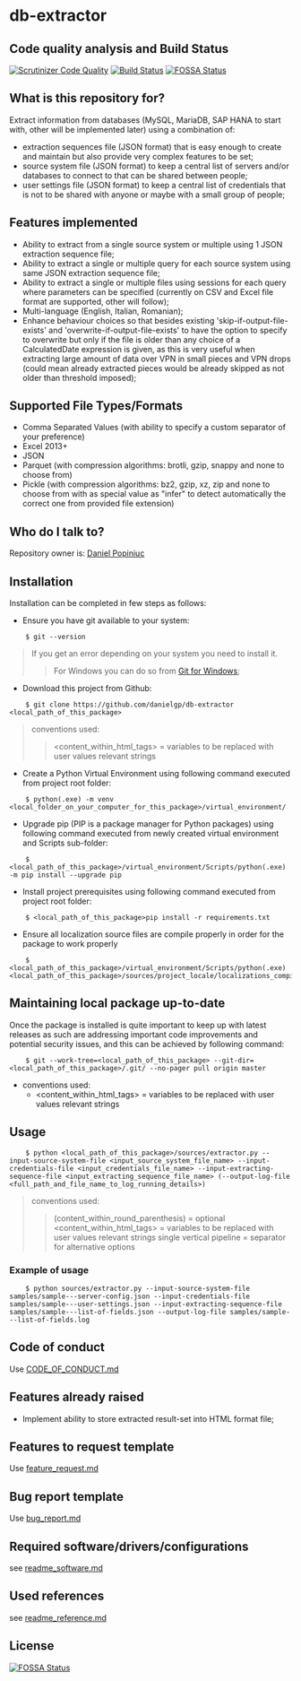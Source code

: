 # db-extractor

## Code quality analysis and Build Status
[![Scrutinizer Code Quality](https://scrutinizer-ci.com/g/danielgp/db-extractor/badges/quality-score.png?b=master)](https://scrutinizer-ci.com/g/danielgp/db-extractor/?branch=master)
[![Build Status](https://scrutinizer-ci.com/g/danielgp/db-extractor/badges/build.png?b=master)](https://scrutinizer-ci.com/g/danielgp/db-extractor/build-status/master)
[![FOSSA Status](https://app.fossa.com/api/projects/git%2Bgithub.com%2Fdanielgp%2Fdb-extractor.svg?type=shield)](https://app.fossa.com/projects/git%2Bgithub.com%2Fdanielgp%2Fdb-extractor?ref=badge_shield)

## What is this repository for?

Extract information from databases (MySQL, MariaDB, SAP HANA to start with, other will be implemented later) using a combination of:
* extraction sequences file (JSON format) that is easy enough to create and maintain but also provide very complex features to be set;
* source system file (JSON format) to keep a central list of servers and/or databases to connect to that can be shared between people;
* user settings file (JSON format) to keep a central list of credentials that is not to be shared with anyone or maybe with a small group of people; 

## Features implemented

* Ability to extract from a single source system or multiple using 1 JSON extraction sequence file;
* Ability to extract a single or multiple query for each source system using same JSON extraction sequence file;
* Ability to extract a single or multiple files using sessions for each query where parameters can be specified (currently on CSV and Excel file format are supported, other will follow);
* Multi-language (English, Italian, Romanian);
* Enhance behaviour choices so that besides existing 'skip-if-output-file-exists' and 'overwrite-if-output-file-exists' to have the option to specify to overwrite but only if the file is older than any choice of a CalculatedDate expression is given, as this is very useful when extracting large amount of data over VPN in small pieces and VPN drops (could mean already extracted pieces would be already skipped as not older than threshold imposed);

## Supported File Types/Formats

* Comma Separated Values (with ability to specify a custom separator of your preference)
* Excel 2013+
* JSON
* Parquet (with compression algorithms: brotli, gzip, snappy and none to choose from)
* Pickle (with compression algorithms: bz2, gzip, xz, zip and none to choose from with as special value as "infer" to detect automatically the correct one from provided file extension)

## Who do I talk to?

Repository owner is: [Daniel Popiniuc](mailto:danielpopiniuc@gmail.com)


## Installation

Installation can be completed in few steps as follows:
* Ensure you have git available to your system:
```
    $ git --version
```
> If you get an error depending on your system you need to install it.
>> For Windows you can do so from [Git for Windows](https://github.com/git-for-windows/git/releases/);
* Download this project from Github:
```
    $ git clone https://github.com/danielgp/db-extractor <local_path_of_this_package>
```
> conventions used:
>> <content_within_html_tags> = variables to be replaced with user values relevant strings
* Create a Python Virtual Environment using following command executed from project root folder:
```
    $ python(.exe) -m venv <local_folder_on_your_computer_for_this_package>/virtual_environment/
```
* Upgrade pip (PIP is a package manager for Python packages) using following command executed from newly created virtual environment and Scripts sub-folder:
```
    $ <local_path_of_this_package>/virtual_environment/Scripts/python(.exe) -m pip install --upgrade pip
```
* Install project prerequisites using following command executed from project root folder:
```
    $ <local_path_of_this_package>pip install -r requirements.txt
```
* Ensure all localization source files are compile properly in order for the package to work properly
```
    $ <local_path_of_this_package>/virtual_environment/Scripts/python(.exe) <local_path_of_this_package>/sources/project_locale/localizations_compile.py
```

## Maintaining local package up-to-date

Once the package is installed is quite important to keep up with latest releases as such are addressing important code improvements and potential security issues, and this can be achieved by following command:
```
    $ git --work-tree=<local_path_of_this_package> --git-dir=<local_path_of_this_package>/.git/ --no-pager pull origin master
```
- conventions used:
    - <content_within_html_tags> = variables to be replaced with user values relevant strings


## Usage

```
    $ python <local_path_of_this_package>/sources/extractor.py --input-source-system-file <input_source_system_file_name> --input-credentials-file <input_credentials_file_name> --input-extracting-sequence-file <input_extracting_sequence_file_name> (--output-log-file <full_path_and_file_name_to_log_running_details>)
```
> conventions used:
>> (content_within_round_parenthesis) = optional
>> <content_within_html_tags> = variables to be replaced with user values relevant strings
>> single vertical pipeline = separator for alternative options

### Example of usage
```
    $ python sources/extractor.py --input-source-system-file samples/sample---server-config.json --input-credentials-file samples/sample---user-settings.json --input-extracting-sequence-file samples/sample---list-of-fields.json --output-log-file samples/sample---list-of-fields.log
```

## Code of conduct

Use [CODE_OF_CONDUCT.md](.github/CODE_OF_CONDUCT.md)

## Features already raised

* Implement ability to store extracted result-set into HTML format file;

## Features to request template

Use [feature_request.md](.github/ISSUE_TEMPLATE/feature_request.md)

## Bug report template

Use [bug_report.md](.github/ISSUE_TEMPLATE/bug_report.md)

## Required software/drivers/configurations

see [readme_software.md](readme_software.md)

## Used references

see [readme_reference.md](readme_reference.md)


## License
[![FOSSA Status](https://app.fossa.com/api/projects/git%2Bgithub.com%2Fdanielgp%2Fdb-extractor.svg?type=large)](https://app.fossa.com/projects/git%2Bgithub.com%2Fdanielgp%2Fdb-extractor?ref=badge_large)
